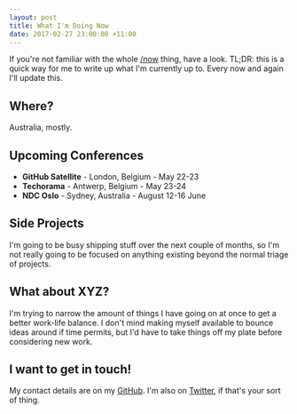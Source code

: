 ```yaml
---
layout: post
title: What I'm Doing Now
date: 2017-02-27 23:00:00 +11:00
---
```


If you're not familiar with the whole [/now](http://nownownow.com/) thing,
have a look. TL;DR: this is a quick way for me to write up what I'm currently
up to. Every now and again I'll update this.

## Where?

Australia, mostly.

## Upcoming Conferences

 - **GitHub Satellite** - London, Belgium - May 22-23
 - **Techorama** - Antwerp, Belgium - May 23-24
 - **NDC Oslo** - Sydney, Australia - August 12-16 June

## Side Projects

I'm going to be busy shipping stuff over the next couple of months, so I'm not
really going to be focused on anything existing beyond the normal triage of
projects.

## What about XYZ?

I'm trying to narrow the amount of things I have going on at once to get a
better work-life balance. I don't mind making myself available to bounce ideas
around if time permits, but I'd have to take things off my plate before
considering new work.

## I want to get in touch!

My contact details are on my [GitHub](https://github.com/shiftkey/). I'm also on [Twitter](https://twitter.com/shiftkey), if that's your sort of thing.
